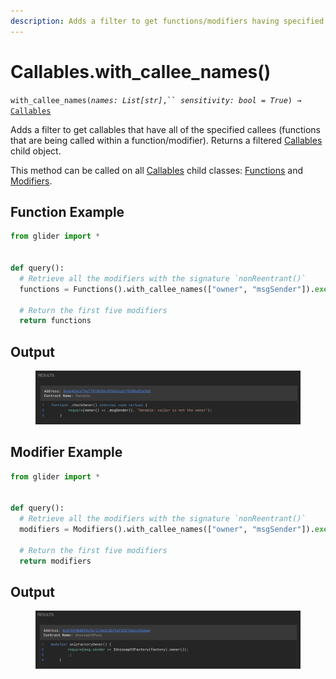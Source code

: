 ```yaml
---
description: Adds a filter to get functions/modifiers having specified callee names.
---
```


# Callables.with\_callee\_names()

`with_callee_names(`_`names: List[str]`_`,`` `_`sensitivity: bool = True`_`) →` [`Callables`](./)

Adds a filter to get callables that have all of the specified callees (functions that are being called within a function/modifier). Returns a filtered [Callables](./) child object.&#x20;

This method can be called on all [Callables](./) child classes: [Functions](functions/) and [Modifiers](modifiers/).

## Function Example

```python
from glider import *


def query():
  # Retrieve all the modifiers with the signature `nonReentrant()`
  functions = Functions().with_callee_names(["owner", "msgSender"]).exec(1)

  # Return the first five modifiers
  return functions
```

## Output

<figure><img src="../../.gitbook/assets/image (14).png" alt=""><figcaption></figcaption></figure>

## Modifier Example

```python
from glider import *


def query():
  # Retrieve all the modifiers with the signature `nonReentrant()`
  modifiers = Modifiers().with_callee_names(["owner", "msgSender"]).exec(1)

  # Return the first five modifiers
  return modifiers
```

## Output

<figure><img src="../../.gitbook/assets/image (15).png" alt=""><figcaption></figcaption></figure>



